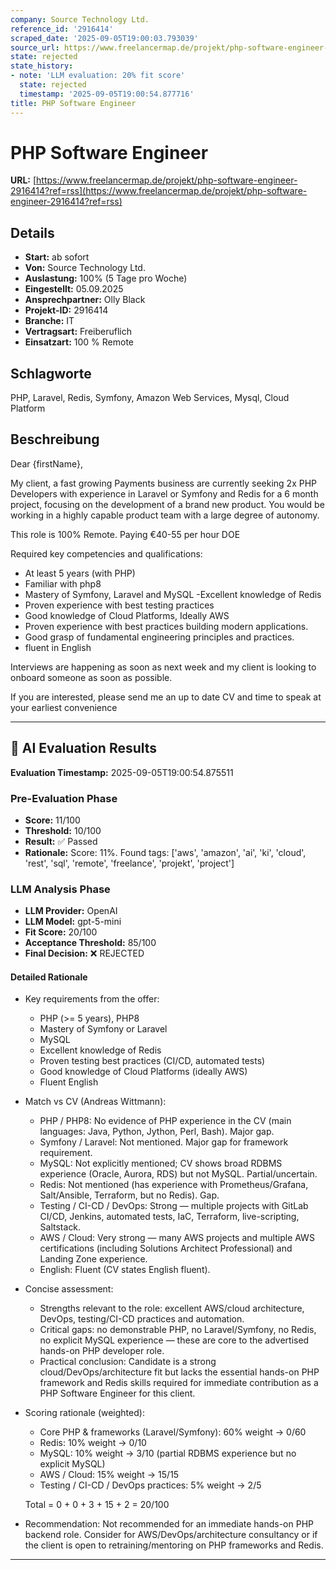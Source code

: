 ```yaml
---
company: Source Technology Ltd.
reference_id: '2916414'
scraped_date: '2025-09-05T19:00:03.793039'
source_url: https://www.freelancermap.de/projekt/php-software-engineer-2916414?ref=rss
state: rejected
state_history:
- note: 'LLM evaluation: 20% fit score'
  state: rejected
  timestamp: '2025-09-05T19:00:54.877716'
title: PHP Software Engineer
---
```



# PHP Software Engineer
**URL:** [https://www.freelancermap.de/projekt/php-software-engineer-2916414?ref=rss](https://www.freelancermap.de/projekt/php-software-engineer-2916414?ref=rss)
## Details
- **Start:** ab sofort
- **Von:** Source Technology Ltd.
- **Auslastung:** 100% (5 Tage pro Woche)
- **Eingestellt:** 05.09.2025
- **Ansprechpartner:** Olly Black
- **Projekt-ID:** 2916414
- **Branche:** IT
- **Vertragsart:** Freiberuflich
- **Einsatzart:** 100
                                                % Remote

## Schlagworte
PHP, Laravel, Redis, Symfony, Amazon Web Services, Mysql, Cloud Platform

## Beschreibung
Dear {firstName},

My client, a fast growing Payments business are currently seeking 2x PHP Developers with experience in Laravel or Symfony and Redis for a 6 month project, focusing on the development of a brand new product. You would be working in a highly capable product team with a large degree of autonomy.

This role is 100% Remote. Paying €40-55 per hour DOE

Required key competencies and qualifications:

- At least 5 years (with PHP)
- Familiar with php8
- Mastery of Symfony, Laravel and MySQL
-Excellent knowledge of Redis
- Proven experience with best testing practices
- Good knowledge of Cloud Platforms, Ideally AWS
- Proven experience with best practices building modern applications.
- Good grasp of fundamental engineering principles and practices.
- fluent in English

Interviews are happening as soon as next week and my client is looking to onboard someone as soon as possible.

If you are interested, please send me an up to date CV and time to speak at your earliest convenience

---

## 🤖 AI Evaluation Results

**Evaluation Timestamp:** 2025-09-05T19:00:54.875511

### Pre-Evaluation Phase
- **Score:** 11/100
- **Threshold:** 10/100
- **Result:** ✅ Passed
- **Rationale:** Score: 11%. Found tags: ['aws', 'amazon', 'ai', 'ki', 'cloud', 'rest', 'sql', 'remote', 'freelance', 'projekt', 'project']

### LLM Analysis Phase
- **LLM Provider:** OpenAI
- **LLM Model:** gpt-5-mini
- **Fit Score:** 20/100
- **Acceptance Threshold:** 85/100
- **Final Decision:** ❌ REJECTED

#### Detailed Rationale
- Key requirements from the offer:
  - PHP (>= 5 years), PHP8
  - Mastery of Symfony or Laravel
  - MySQL
  - Excellent knowledge of Redis
  - Proven testing best practices (CI/CD, automated tests)
  - Good knowledge of Cloud Platforms (ideally AWS)
  - Fluent English

- Match vs CV (Andreas Wittmann):
  - PHP / PHP8: No evidence of PHP experience in the CV (main languages: Java, Python, Jython, Perl, Bash). Major gap.
  - Symfony / Laravel: Not mentioned. Major gap for framework requirement.
  - MySQL: Not explicitly mentioned; CV shows broad RDBMS experience (Oracle, Aurora, RDS) but not MySQL. Partial/uncertain.
  - Redis: Not mentioned (has experience with Prometheus/Grafana, Salt/Ansible, Terraform, but no Redis). Gap.
  - Testing / CI-CD / DevOps: Strong — multiple projects with GitLab CI/CD, Jenkins, automated tests, IaC, Terraform, live-scripting, Saltstack.
  - AWS / Cloud: Very strong — many AWS projects and multiple AWS certifications (including Solutions Architect Professional) and Landing Zone experience.
  - English: Fluent (CV states English fluent).

- Concise assessment:
  - Strengths relevant to the role: excellent AWS/cloud architecture, DevOps, testing/CI-CD practices and automation.
  - Critical gaps: no demonstrable PHP, no Laravel/Symfony, no Redis, no explicit MySQL experience — these are core to the advertised hands-on PHP developer role.
  - Practical conclusion: Candidate is a strong cloud/DevOps/architecture fit but lacks the essential hands-on PHP framework and Redis skills required for immediate contribution as a PHP Software Engineer for this client.

- Scoring rationale (weighted):
  - Core PHP & frameworks (Laravel/Symfony): 60% weight -> 0/60
  - Redis: 10% weight -> 0/10
  - MySQL: 10% weight -> 3/10 (partial RDBMS experience but no explicit MySQL)
  - AWS / Cloud: 15% weight -> 15/15
  - Testing / CI-CD / DevOps practices: 5% weight -> 2/5

  Total = 0 + 0 + 3 + 15 + 2 = 20/100

- Recommendation: Not recommended for an immediate hands-on PHP backend role. Consider for AWS/DevOps/architecture consultancy or if the client is open to retraining/mentoring on PHP frameworks and Redis.

---
